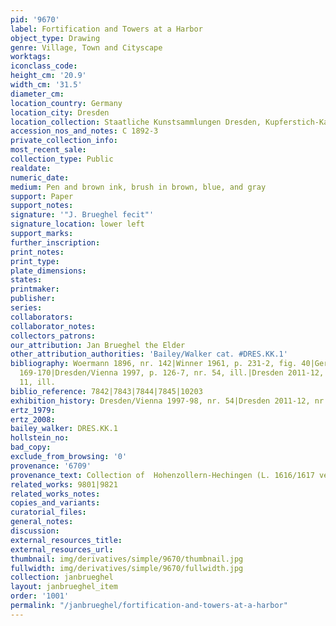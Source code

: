 ```yaml
---
pid: '9670'
label: Fortification and Towers at a Harbor
object_type: Drawing
genre: Village, Town and Cityscape
worktags:
iconclass_code:
height_cm: '20.9'
width_cm: '31.5'
diameter_cm:
location_country: Germany
location_city: Dresden
location_collection: Staatliche Kunstsammlungen Dresden, Kupferstich-Kabinett
accession_nos_and_notes: C 1892-3
private_collection_info:
most_recent_sale:
collection_type: Public
realdate:
numeric_date:
medium: Pen and brown ink, brush in brown, blue, and gray
support: Paper
support_notes:
signature: '"J. Brueghel fecit"'
signature_location: lower left
support_marks:
further_inscription:
print_notes:
print_type:
plate_dimensions:
states:
printmaker:
publisher:
series:
collaborators:
collaborator_notes:
collectors_patrons:
our_attribution: Jan Brueghel the Elder
other_attribution_authorities: 'Bailey/Walker cat. #DRES.KK.1'
bibliography: Woermann 1896, nr. 142|Winner 1961, p. 231-2, fig. 40|Gerszi 1982, p.
  169-170|Dresden/Vienna 1997, p. 126-7, nr. 54, ill.|Dresden 2011-12, p. 24-25, nr.
  11, ill.
biblio_reference: 7842|7843|7844|7845|10203
exhibition_history: Dresden/Vienna 1997-98, nr. 54|Dresden 2011-12, nr. 11
ertz_1979:
ertz_2008:
bailey_walker: DRES.KK.1
hollstein_no:
bad_copy:
exclude_from_browsing: '0'
provenance: '6709'
provenance_text: Collection of  Hohenzollern-Hechingen (L. 1616/1617 verso), 1892
related_works: 9801|9821
related_works_notes:
copies_and_variants:
curatorial_files:
general_notes:
discussion:
external_resources_title:
external_resources_url:
thumbnail: img/derivatives/simple/9670/thumbnail.jpg
fullwidth: img/derivatives/simple/9670/fullwidth.jpg
collection: janbrueghel
layout: janbrueghel_item
order: '1001'
permalink: "/janbrueghel/fortification-and-towers-at-a-harbor"
---
```


